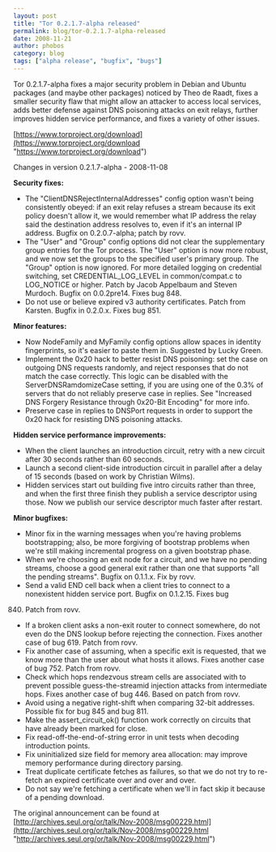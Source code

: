 ```yaml
---
layout: post
title: "Tor 0.2.1.7-alpha released"
permalink: blog/tor-0.2.1.7-alpha-released
date: 2008-11-21
author: phobos
category: blog
tags: ["alpha release", "bugfix", "bugs"]
---
```


Tor 0.2.1.7-alpha fixes a major security problem in Debian and Ubuntu
packages (and maybe other packages) noticed by Theo de Raadt, fixes
a smaller security flaw that might allow an attacker to access local
services, adds better defense against DNS poisoning attacks on exit
relays, further improves hidden service performance, and fixes a variety
of other issues.

[https://www.torproject.org/download](https://www.torproject.org/download "https://www.torproject.org/download")

Changes in version 0.2.1.7-alpha - 2008-11-08

**Security fixes:**

- The "ClientDNSRejectInternalAddresses" config option wasn't being
 consistently obeyed: if an exit relay refuses a stream because its
 exit policy doesn't allow it, we would remember what IP address
 the relay said the destination address resolves to, even if it's
 an internal IP address. Bugfix on 0.2.0.7-alpha; patch by rovv.
- The "User" and "Group" config options did not clear the
 supplementary group entries for the Tor process. The "User" option
 is now more robust, and we now set the groups to the specified
 user's primary group. The "Group" option is now ignored. For more
 detailed logging on credential switching, set CREDENTIAL\_LOG\_LEVEL
 in common/compat.c to LOG\_NOTICE or higher. Patch by Jacob Appelbaum
 and Steven Murdoch. Bugfix on 0.0.2pre14. Fixes bug 848.
- Do not use or believe expired v3 authority certificates. Patch
 from Karsten. Bugfix in 0.2.0.x. Fixes bug 851.

**Minor features:**

- Now NodeFamily and MyFamily config options allow spaces in
 identity fingerprints, so it's easier to paste them in.
 Suggested by Lucky Green.
- Implement the 0x20 hack to better resist DNS poisoning: set the
 case on outgoing DNS requests randomly, and reject responses that do
 not match the case correctly. This logic can be disabled with the
 ServerDNSRamdomizeCase setting, if you are using one of the 0.3%
 of servers that do not reliably preserve case in replies. See
 "Increased DNS Forgery Resistance through 0x20-Bit Encoding"
 for more info.
- Preserve case in replies to DNSPort requests in order to support
 the 0x20 hack for resisting DNS poisoning attacks.

**Hidden service performance improvements:**

- When the client launches an introduction circuit, retry with a
 new circuit after 30 seconds rather than 60 seconds.
- Launch a second client-side introduction circuit in parallel
 after a delay of 15 seconds (based on work by Christian Wilms).
- Hidden services start out building five intro circuits rather
 than three, and when the first three finish they publish a service
 descriptor using those. Now we publish our service descriptor much
 faster after restart.

**Minor bugfixes:**

- Minor fix in the warning messages when you're having problems
 bootstrapping; also, be more forgiving of bootstrap problems when
 we're still making incremental progress on a given bootstrap phase.
- When we're choosing an exit node for a circuit, and we have
 no pending streams, choose a good general exit rather than one that
 supports "all the pending streams". Bugfix on 0.1.1.x. Fix by rovv.
- Send a valid END cell back when a client tries to connect to a
 nonexistent hidden service port. Bugfix on 0.1.2.15. Fixes bug
 840. Patch from rovv.
- If a broken client asks a non-exit router to connect somewhere,
 do not even do the DNS lookup before rejecting the connection.
 Fixes another case of bug 619. Patch from rovv.
- Fix another case of assuming, when a specific exit is requested,
 that we know more than the user about what hosts it allows.
 Fixes another case of bug 752. Patch from rovv.
- Check which hops rendezvous stream cells are associated with to
 prevent possible guess-the-streamid injection attacks from
 intermediate hops. Fixes another case of bug 446. Based on patch
 from rovv.
- Avoid using a negative right-shift when comparing 32-bit
 addresses. Possible fix for bug 845 and bug 811.
- Make the assert\_circuit\_ok() function work correctly on circuits that
 have already been marked for close.
- Fix read-off-the-end-of-string error in unit tests when decoding
 introduction points.
- Fix uninitialized size field for memory area allocation: may improve
 memory performance during directory parsing.
- Treat duplicate certificate fetches as failures, so that we do
 not try to re-fetch an expired certificate over and over and over.
- Do not say we're fetching a certificate when we'll in fact skip it
 because of a pending download.

The original announcement can be found at [http://archives.seul.org/or/talk/Nov-2008/msg00229.html](http://archives.seul.org/or/talk/Nov-2008/msg00229.html "http://archives.seul.org/or/talk/Nov-2008/msg00229.html")

